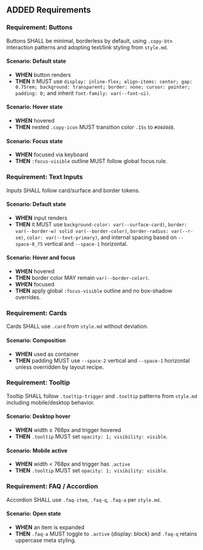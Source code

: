 ## ADDED Requirements

### Requirement: Buttons
Buttons SHALL be minimal, borderless by default, using `.copy-btn` interaction patterns and adopting text/link styling from `style.md`.

#### Scenario: Default state
- **WHEN** button renders
- **THEN** it MUST use `display: inline-flex; align-items: center; gap: 0.75rem; background: transparent; border: none; cursor: pointer; padding: 0;` and inherit `font-family: var(--font-ui)`.

#### Scenario: Hover state
- **WHEN** hovered
- **THEN** nested `.copy-icon` MUST transition color `.15s` to `#d4d4d8`.

#### Scenario: Focus state
- **WHEN** focused via keyboard
- **THEN** `:focus-visible` outline MUST follow global focus rule.

### Requirement: Text Inputs
Inputs SHALL follow card/surface and border tokens.

#### Scenario: Default state
- **WHEN** input renders
- **THEN** it MUST use `background-color: var(--surface-card)`, `border: var(--border-w) solid var(--border-color)`, `border-radius: var(--r-sm)`, `color: var(--text-primary)`, and internal spacing based on `--space-0_75` vertical and `--space-1` horizontal.

#### Scenario: Hover and focus
- **WHEN** hovered
- **THEN** border color MAY remain `var(--border-color)`.
- **WHEN** focused
- **THEN** apply global `:focus-visible` outline and no box-shadow overrides.

### Requirement: Cards
Cards SHALL use `.card` from `style.md` without deviation.

#### Scenario: Composition
- **WHEN** used as container
- **THEN** padding MUST use `--space-2` vertical and `--space-1` horizontal unless overridden by layout recipe.

### Requirement: Tooltip
Tooltip SHALL follow `.tooltip-trigger` and `.tooltip` patterns from `style.md` including mobile/desktop behavior.

#### Scenario: Desktop hover
- **WHEN** width ≥ 768px and trigger hovered
- **THEN** `.tooltip` MUST set `opacity: 1; visibility: visible`.

#### Scenario: Mobile active
- **WHEN** width < 768px and trigger has `.active`
- **THEN** `.tooltip` MUST set `opacity: 1; visibility: visible`.

### Requirement: FAQ / Accordion
Accordion SHALL use `.faq-item`, `.faq-q`, `.faq-a` per `style.md`.

#### Scenario: Open state
- **WHEN** an item is expanded
- **THEN** `.faq-a` MUST toggle to `.active` (display: block) and `.faq-q` retains uppercase meta styling.


